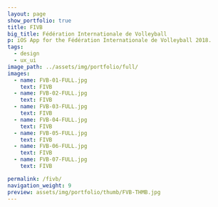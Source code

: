 ```yaml
---
layout: page
show_portfolio: true
title: FIVB
big_title: Fédération Internationale de Volleyball
p: iOS App for the Fédération Internationale de Volleyball 2018.
tags:
  - design
  - ux_ui
image_path: ../assets/img/portfolio/full/
images:
  - name: FVB-01-FULL.jpg
    text: FIVB
  - name: FVB-02-FULL.jpg
    text: FIVB
  - name: FVB-03-FULL.jpg
    text: FIVB
  - name: FVB-04-FULL.jpg
    text: FIVB
  - name: FVB-05-FULL.jpg
    text: FIVB
  - name: FVB-06-FULL.jpg
    text: FIVB
  - name: FVB-07-FULL.jpg
    text: FIVB

permalink: /fivb/
navigation_weight: 9
preview: assets/img/portfolio/thumb/FVB-THMB.jpg
---
```

